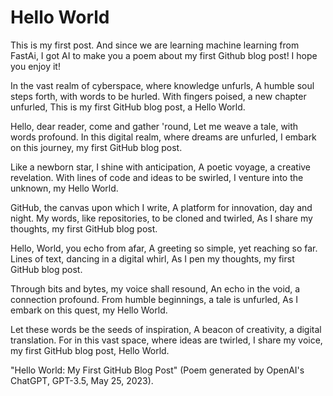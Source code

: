 # Hello World

This is my first post. And since we are learning machine learning from FastAi, I got AI to make you a poem about my first Github blog post! I hope you enjoy it!


In the vast realm of cyberspace, where knowledge unfurls,
A humble soul steps forth, with words to be hurled.
With fingers poised, a new chapter unfurled,
This is my first GitHub blog post, a Hello World.

Hello, dear reader, come and gather 'round,
Let me weave a tale, with words profound.
In this digital realm, where dreams are unfurled,
I embark on this journey, my first GitHub blog post.

Like a newborn star, I shine with anticipation,
A poetic voyage, a creative revelation.
With lines of code and ideas to be swirled,
I venture into the unknown, my Hello World.

GitHub, the canvas upon which I write,
A platform for innovation, day and night.
My words, like repositories, to be cloned and twirled,
As I share my thoughts, my first GitHub blog post.

Hello, World, you echo from afar,
A greeting so simple, yet reaching so far.
Lines of text, dancing in a digital whirl,
As I pen my thoughts, my first GitHub blog post.

Through bits and bytes, my voice shall resound,
An echo in the void, a connection profound.
From humble beginnings, a tale is unfurled,
As I embark on this quest, my Hello World.

Let these words be the seeds of inspiration,
A beacon of creativity, a digital translation.
For in this vast space, where ideas are twirled,
I share my voice, my first GitHub blog post, Hello World.

"Hello World: My First GitHub Blog Post" (Poem generated by OpenAI's ChatGPT, GPT-3.5, May 25, 2023).
